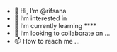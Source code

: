 - 👋 Hi, I’m @rifsana
- 👀 I’m interested in
- 🌱 I’m currently learning ****
- 💞️ I’m looking to collaborate on ...
- 📫 How to reach me ...

<!---
rifsana/rifsana is a ✨ special ✨ repository because its `README.md` (this file) appears on your GitHub profile.
You can click the Preview link to take a look at your changes.
--->
